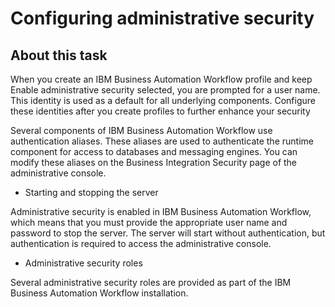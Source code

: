 # Configuring administrative security

## About this task

When you create an IBM Business Automation Workflow profile and keep Enable administrative security selected,
you are prompted for a user name. This identity is used as a default
for all underlying components. Configure these identities after you
create profiles to further enhance your security

Several components
of IBM Business Automation Workflow use
authentication aliases. These aliases are used to authenticate the
runtime component for access to databases and messaging engines. You
can modify these aliases on the Business Integration Security page of the administrative console.

- Starting and stopping the server

Administrative security is enabled in IBM Business Automation Workflow, which means that you must provide the appropriate user name and password to stop the server. The server will start without authentication, but authentication is required to access the administrative console.
- Administrative security roles

Several administrative security roles are provided as part of the IBM Business Automation Workflow installation.